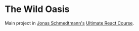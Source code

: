 # The Wild Oasis

Main project in [Jonas Schmedtmann's](https://codingheroes.io/) [Ultimate React Course](https://www.udemy.com/course/the-ultimate-react-course/).

